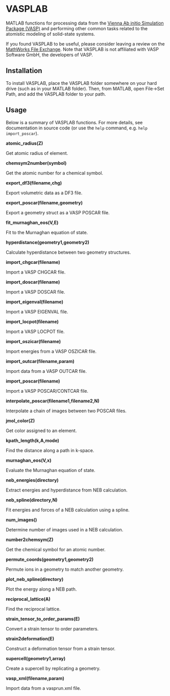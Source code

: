 # VASPLAB
MATLAB functions for processing data from the [Vienna Ab initio Simulation Package (VASP)](https://www.vasp.at/) and performing other common tasks related to the atomistic modeling of solid-state systems.

If you found VASPLAB to be useful, please consider leaving a review on the [MathWorks File Exchange](https://www.mathworks.com/matlabcentral/fileexchange/36836-vasplab).
Note that VASPLAB is not affiliated with VASP Software GmbH, the developers of VASP.

## Installation
To install VASPLAB, place the VASPLAB folder somewhere on your hard drive (such as in your MATLAB folder). Then, from MATLAB, open File->Set Path, and add the VASPLAB folder to your path.

## Usage
Below is a summary of VASPLAB functions. For more details, see documentation in source code (or use the `help` command, e.g. `help import_poscar`).

**atomic_radius(Z)**

Get atomic radius of element.

**chemsym2number(symbol)**

Get the atomic number for a chemical symbol.

**export_df3(filename,chg)**

Export volumetric data as a DF3 file.

**export_poscar(filename,geometry)**

Export a geometry struct as a VASP POSCAR file.

**fit_murnaghan_eos(V,E)**

Fit to the Murnaghan equation of state.

**hyperdistance(geometry1,geometry2)**

Calculate hyperdistance between two geometry structures.

**import_chgcar(filename)**

Import a VASP CHGCAR file.

**import_doscar(filename)**

Import a VASP DOSCAR file.

**import_eigenval(filename)**

Import a VASP EIGENVAL file.

**import_locpot(filename)**

Import a VASP LOCPOT file.

**import_oszicar(filename)**

Import energies from a VASP OSZICAR file.

**import_outcar(filename,param)**

Import data from a VASP OUTCAR file.

**import_poscar(filename)**

Import a VASP POSCAR/CONTCAR file.

**interpolate_poscar(filename1,filename2,N)**

Interpolate a chain of images between two POSCAR files.

**jmol_color(Z)**

Get color assigned to an element.

**kpath_length(k,A,mode)**

Find the distance along a path in k-space.

**murnaghan_eos(V,x)**

Evaluate the Murnaghan equation of state.

**neb_energies(directory)**

Extract energies and hyperdistance from NEB calculation.

**neb_spline(directory,N)**

Fit energies and forces of a NEB calculation using a spline.

**num_images()**

Determine number of images used in a NEB calculation.

**number2chemsym(Z)**

Get the chemical symbol for an atomic number.

**permute_coords(geometry1,geometry2)**

Permute ions in a geometry to match another geometry.

**plot_neb_spline(directory)**

Plot the energy along a NEB path.

**reciprocal_lattice(A)**

Find the reciprocal lattice.

**strain_tensor_to_order_params(E)**

Convert a strain tensor to order parameters.

**strain2deformation(E)**

Construct a deformation tensor from a strain tensor.

**supercell(geometry1,array)**

Create a supercell by replicating a geometry.

**vasp_xml(filename,param)**

Import data from a vasprun.xml file.
